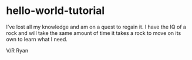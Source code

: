 # hello-world-tutorial

I've lost all my knowledge and am on a quest to regain it.  I have the IQ of a rock and will take the same amount of time it takes a rock to move on its own to learn what I need.

V/R
Ryan
